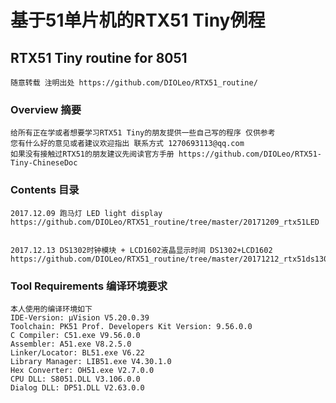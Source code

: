 # 基于51单片机的RTX51 Tiny例程
## RTX51 Tiny routine for 8051  
    随意转载 注明出处 https://github.com/DIOLeo/RTX51_routine/
### Overview 摘要
    给所有正在学或者想要学习RTX51 Tiny的朋友提供一些自己写的程序 仅供参考  
    您有什么好的意见或者建议欢迎指出 联系方式 1270693113@qq.com  
    如果没有接触过RTX51的朋友建议先阅读官方手册 https://github.com/DIOLeo/RTX51-Tiny-ChineseDoc  
### Contents 目录
    2017.12.09 跑马灯 LED light display  
    https://github.com/DIOLeo/RTX51_routine/tree/master/20171209_rtx51LED  
    
    2017.12.13 DS1302时钟模块 + LCD1602液晶显示时间 DS1302+LCD1602
    https://github.com/DIOLeo/RTX51_routine/tree/master/20171212_rtx51ds1302
### Tool Requirements 编译环境要求
    本人使用的编译环境如下  
    IDE-Version: μVision V5.20.0.39  
    Toolchain: PK51 Prof. Developers Kit Version: 9.56.0.0  
    C Compiler: C51.exe V9.56.0.0  
    Assembler: A51.exe V8.2.5.0  
    Linker/Locator: BL51.exe V6.22  
    Library Manager: LIB51.exe V4.30.1.0  
    Hex Converter: OH51.exe V2.7.0.0  
    CPU DLL: S8051.DLL V3.106.0.0  
    Dialog DLL: DP51.DLL V2.63.0.0  
